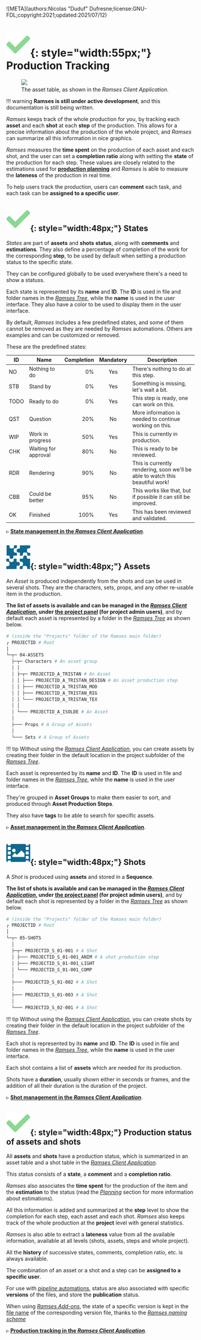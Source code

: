 ![META](authors:Nicolas "Duduf" Dufresne;license:GNU-FDL;copyright:2021;updated:2021/07/12)

# ![](../img/icons/check_sl.svg){: style="width:55px;"} Production Tracking

<figure>
  <img src="/img/client/assettracking.png"/>
  <figcaption>The asset table, as shown in the <i>Ramses Client Application</i>.</figcaption>
</figure>

!!! warning
    **Ramses is still under active development**, and this documentation is still being written.

*Ramses* keeps track of the whole production for you, by tracking each **asset** and each **shot** at each **step** of the production. This allows for a precise information about the production of the whole project, and *Ramses* can summarize all this information in nice graphics.

*Ramses* measures the **time spent** on the production of each asset and each shot, and the user can set a **completion ratio** along with setting the **state** of the production for each step. These values are closely related to the estimations used for [**production planning**](planning.md) and *Ramses* is able to measure the **lateness** of the production in real time.

To help users track the production, users can **comment** each task, and each task can be **assigned to a specific user**.

## ![](../img/icons/check_sl.svg){: style="width:48px;"} States

*States* are part of **assets** and **shots** **status**, along with **comments** and **estimations**. They also define a percentage of completion of the work for the corresponding **step**, to be used by default when setting a production status to the specific state.

They can be configured globally to be used everywhere there's a need to show a statuss.

Each state is represented by its **name** and **ID**. The **ID** is used in file and folder names in the [*Ramses Tree*](../components/files/index.md), while the **name** is used in the user interface. They also have a color to be used to display them in the user interface.

By default, *Ramses* includes a few predefined states, and some of them cannot be removed as they are needed by *Ramses* automations. Others are examples and can be customized or removed.

These are the predefined states:

| ID | Name | Completion | Mandatory | Description |
| --- | --- | ---: | :---: | --- |
| NO | Nothing to do | 0% | Yes | There's nothing to do at this step. |
| STB | Stand by | 0% | Yes | Something is missing, let's wait a bit. |
| TODO | Ready to do | 0% | Yes | This step is ready, one can work on this. |
| QST | Question | 20% | No | More information is needed to continue working on this. |
| WIP | Work in progress | 50% | Yes | This is currently in production. |
| CHK | Waiting for approval | 80% | No | This is ready to be reviewed. |
| RDR | Rendering | 90% | No | This is currently rendering, soon we'll be able to watch this beautiful work! |
| CBB | Could be better | 95% | No | This works like that, but if possible it can still be improved. |
| OK | Finished | 100% | Yes | This has been reviewed and validated. |

▹ **[State management in the *Ramses Client Application*](../components/client/states.md)**.

## ![](../img/icons/assets_sl.svg){: style="width:48px;"} Assets

An *Asset* is produced independently from the shots and can be used in several shots. They are the characters, sets, props, and any other re-usable item in the production.

**The list of assets is available and can be managed in the [*Ramses Client Application*](../components/client/index.md), under [the project panel](../components/client/project.md) (for project admin users)**, and by default each asset is represented by a folder in the [*Ramses Tree*](../components/files/index.md) as shown below.

```sh
# (inside the "Projects" folder of the Ramses main folder)
┌ PROJECTID # Root
│
└─┬─ 04-ASSETS 
  ├─┬─ Characters # An asset group
  │ │
  │ ├─┬─ PROJECTID_A_TRISTAN # An Asset
  │ │ ├─── PROJECTID_A_TRISTAN_DESIGN # An asset production step
  │ │ ├─── PROJECTID_A_TRISTAN_MOD
  │ │ ├─── PROJECTID_A_TRISTAN_RIG
  │ │ └─── PROJECTID_A_TRISTAN_TEX
  │ │
  │ └─── PROJECTID_A_ISOLDE # An Asset
  │
  ├─── Props # A Group of Assets
  │
  └─── Sets # A Group of Assets
```

!!! tip
    Without using the [*Ramses Client Application*](../components/client/index.md), you can create assets by creating their folder in the default location in the project subfolder of the [*Ramses Tree*](../components/files/index.md).

Each asset is represented by its **name** and **ID**. The **ID** is used in file and folder names in the [*Ramses Tree*](../components/files/index.md), while the **name** is used in the user interface.

They're grouped in **Asset Groups** to make them easier to sort, and produced through **Asset Production Steps**.

They also have **tags** to be able to search for specific assets.

▹ **[Asset management in the *Ramses Client Application*](../components/client/assets.md)**.

## ![](../img/icons/shots.svg){: style="width:48px;"} Shots

A *Shot* is produced using **assets** and stored in a **Sequence**.

**The list of shots is available and can be managed in the [*Ramses Client Application*](../components/client/index.md), under [the project panel](../components/client/project.md) (for project admin users)**, and by default each shot is represented by a folder in the [*Ramses Tree*](../components/files/index.md) as shown below.

```sh
# (inside the "Projects" folder of the Ramses main folder)
┌ PROJECTID # Root
│
└─┬─ 05-SHOTS
  │
  ├─┬─ PROJECTID_S_01-001 # A Shot
  │ ├─── PROJECTID_S_01-001_ANIM # A shot production step
  │ ├─── PROJECTID_S_01-001_LIGHT
  │ └─── PROJECTID_S_01-001_COMP
  │
  ├─── PROJECTID_S_01-002 # A Shot
  │
  ├─── PROJECTID_S_01-003 # A Shot
  │
  └─── PROJECTID_S_02-001 # A Shot
```

!!! tip
    Without using the [*Ramses Client Application*](../components/client/index.md), you can create shots by creating their folder in the default location in the project subfolder of the [*Ramses Tree*](../components/files/index.md).

Each shot is represented by its **name** and **ID**. The **ID** is used in file and folder names in the [*Ramses Tree*](../components/files/index.md), while the **name** is used in the user interface.

Each shot contains a list of **assets** which are needed for its production.

Shots have a **duration**, usually shown either in seconds or frames, and the addition of all their duration is the duration of the project.

▹ **[Shot management in the *Ramses Client Application*](../components/client/shots.md)**.

## ![](../img/icons/check_sl.svg){: style="width:48px;"} Production status of assets and shots

All **assets** and **shots** have a production status, which is summarized in an asset table and a shot table in the [*Ramses Client Application*](../components/client/index.md).

This status consists of a **state**, a **comment** and a **completion ratio**.

*Ramses* also associates the **time spent** for the production of the item and the **estimation** to the status (read the [*Planning*](planning) section for more information about estimations).

All this information is added and summarized at the **step** level to show the completion for each step, each asset and each shot. *Ramses* also keeps track of the whole production at the **project** level with general statistics.

*Ramses* is also able to extract a **lateness** value from all the available information, available at all levels (shots, assets, steps and whole project).

All the **history** of successive states, comments, completion ratio, etc. is always available.

The combination of an asset or a shot and a step can be **assigned to a specific user**.

For use with [*pipeline* automations](pipeline.md), status are also associated with specific **versions** of the files, and store the **publication** status.

When using [*Ramses Add-ons*](../components/addons/index.md), the state of a specific version is kept in the [file name](../components/files/naming.md) of the corresponding version file, thanks to the [*Ramses naming scheme*](../components/files/naming.md)

▹ **[Production tracking in the *Ramses Client Application*](../components/client/production.md)**.